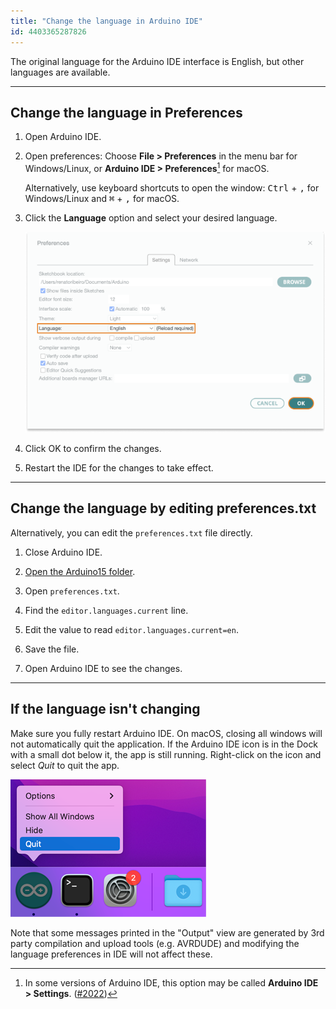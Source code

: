 ```yaml
---
title: "Change the language in Arduino IDE"
id: 4403365287826
---
```


The original language for the Arduino IDE interface is English, but other languages are available.

---

## Change the language in Preferences

1. Open Arduino IDE.

2. Open preferences: Choose **File > Preferences** in the menu bar for Windows/Linux, or  **Arduino IDE > Preferences**[^1] for macOS.

   [^1]: In some versions of Arduino IDE, this option may be called **Arduino IDE > Settings**. ([#2022](https://github.com/arduino/arduino-ide/issues/2022))

   Alternatively, use keyboard shortcuts to open the window: <kbd>Ctrl</kbd> + <kbd>,</kbd> for Windows/Linux and <kbd>⌘</kbd> + <kbd>,</kbd> for macOS.

3. Click the **Language** option and select your desired language.

   ![The Language option in the IDE Preferences window.](img/IDE-2-language-preferences-highlight.png)

4. Click OK to confirm the changes.

5. Restart the IDE for the changes to take effect.

---

## Change the language by editing preferences.txt

Alternatively, you can edit the `preferences.txt` file directly.

1. Close Arduino IDE.

2. [Open the Arduino15 folder](https://support.arduino.cc/hc/en-us/articles/360018448279-Open-the-Arduino15-folder).

3. Open `preferences.txt`.

4. Find the `editor.languages.current` line.

5. Edit the value to read `editor.languages.current=en`.

6. Save the file.

7. Open Arduino IDE to see the changes.

---

## If the language isn't changing

Make sure you fully restart Arduino IDE. On macOS, closing all windows will not automatically quit the application. If the Arduino IDE icon is in the Dock with a small dot below it, the app is still running. Right-click on the icon and select _Quit_ to quit the app.

![Quitting Arduino IDE in the Dock on macOS.](img/macos-ide-quit.png)

Note that some messages printed in the "Output" view are generated by 3rd party compilation and upload tools (e.g. AVRDUDE) and modifying the language preferences in IDE will not affect these.

<p style="display:none;">
  Tags: sprache, idioma, Español, Deutsch, Italiano  (Italian), Português, Arabic, Euskara (Basque), Chinese (汉语/漢語), Čeština (Czech), Dutch, Persian, Turkish, Armenian, Bulgarian , English, French, German, Greek, Hungarian, Italian, 日本語 (Japanese), 한국어 (Korean), Norwegian Bokmål, Polish, Portuguese, Limba română (Romanian), Russian, Slovenčina (Slovak), Slovenian ,Spanish ,Ukrainian ,Vietnamese, Eesti keel (Estonian)
</p>
